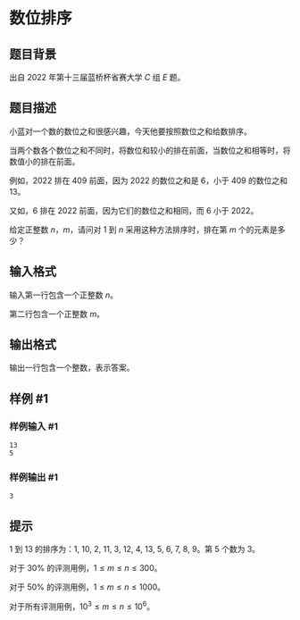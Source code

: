 # 数位排序

## 题目背景

出自 $2022$ 年第十三届蓝桥杯省赛大学 $C$ 组 $E$ 题。

## 题目描述

小蓝对一个数的数位之和很感兴趣，今天他要按照数位之和给数排序。

当两个数各个数位之和不同时，将数位和较小的排在前面，当数位之和相等时，将数值小的排在前面。

例如，$2022$ 排在 $409$ 前面，因为 $2022$ 的数位之和是 $6$，小于 $409$ 的数位之和 $13$。

又如，$6$ 排在 $2022$ 前面，因为它们的数位之和相同，而  $6$ 小于 $2022$。

给定正整数 $n$，$m$，请问对 $1$ 到 $n$ 采用这种方法排序时，排在第 $m$ 个的元素是多少？

## 输入格式

输入第一行包含一个正整数 $n$。

第二行包含一个正整数 $m$。

## 输出格式

输出一行包含一个整数，表示答案。

## 样例 #1

### 样例输入 #1

```
13
5
```

### 样例输出 #1

```
3
```

## 提示

$1$ 到 $13$ 的排序为：$1$, $10$, $2$, $11$, $3$, $12$, $4$, $13$, $5$, $6$, $7$, $8$, $9$。第 $5$ 个数为 $3$。

对于 $30\%$ 的评测用例，$1 ≤ m ≤ n ≤ 300$。

对于 $50\%$ 的评测用例，$1 ≤ m ≤ n ≤ 1000$。

对于所有评测用例，$10^3 ≤ m ≤ n ≤ 10^6$。